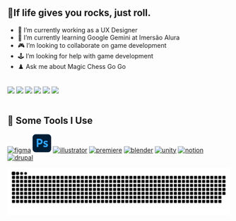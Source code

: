<h2>🎸If life gives you rocks, just roll.</h2>

- 🦄 I’m currently working as a UX Designer
- 🤖 I’m currently learning Google Gemini at Imersão Alura 
- 🎮 I’m looking to collaborate on game development
- 🕹️ I’m looking for help with game development
- ♟️ Ask me about Magic Chess Go Go
</br></br>

<div> 
  <a href="https://www.linkedin.com/in/biarox" target="_blank"><img src="https://img.shields.io/badge/-LinkedIn-%230077B5?style=for-the-badge&logo=linkedin&logoColor=white" target="_blank"></a> 
  <a href="https://www.twitch.tv/biarox80" target="_blank"><img src="https://img.shields.io/badge/Twitch-9146FF?style=for-the-badge&logo=twitch&logoColor=white" target="_blank"></a>
  <a href="https://discord.gg/446scxWXKN" target="_blank"><img src="https://img.shields.io/badge/Discord-7289DA?style=for-the-badge&logo=discord&logoColor=white" target="_blank"></a> 
  <a href = "mailto:biarox@biarox.com"><img src="https://img.shields.io/badge/-Gmail-%23333?style=for-the-badge&logo=gmail&logoColor=white" target="_blank"></a>
  <a href="https://instagram.com/queensofthegame" target="_blank"><img src="https://img.shields.io/badge/-Instagram-%23E4405F?style=for-the-badge&logo=instagram&logoColor=white" target="_blank"></a>
  <a href="https://www.youtube.com/@BeatrizMarques80" target="_blank"><img src="https://img.shields.io/badge/YouTube-FF0000?style=for-the-badge&logo=youtube&logoColor=white" target="_blank"></a>
</div>
</br>
<h2>🚀 Some Tools I Use</h2>
<p>
  <a target="_blank" href="https://www.vectorlogo.zone/logos/figma/figma-icon.svg" style="display: inline-block;"><img src="https://www.vectorlogo.zone/logos/figma/figma-icon.svg" alt="figma" width="42" height="42" /></a>
  <a target="_blank" href="https://raw.githubusercontent.com/devicons/devicon/master/icons/photoshop/photoshop-original.svg" style="display: inline-block;"><img src="https://raw.githubusercontent.com/devicons/devicon/master/icons/photoshop/photoshop-original.svg" alt="photoshop" width="42" height="42" /></a>
  <a target="_blank" href="https://www.vectorlogo.zone/logos/adobe_illustrator/adobe_illustrator-icon.svg" style="display: inline-block;"><img src="https://www.vectorlogo.zone/logos/adobe_illustrator/adobe_illustrator-icon.svg" alt="illustrator" width="42" height="42" /></a>
  <a target="_blank" href="https://cdn.jsdelivr.net/gh/devicons/devicon@latest/icons/premierepro/premierepro-original.svg" style="display: inline-block;"><img src="https://cdn.jsdelivr.net/gh/devicons/devicon@latest/icons/premierepro/premierepro-original.svg" alt="premiere" width="42" height="42" /></a>
  <a target="_blank" href="https://download.blender.org/branding/community/blender_community_badge_white.svg" style="display: inline-block;"><img src="https://download.blender.org/branding/community/blender_community_badge_white.svg" alt="blender" width="42" height="42" /></a>
  <a target="_blank" href="https://www.vectorlogo.zone/logos/unity3d/unity3d-icon.svg" style="display: inline-block;"><img src="https://www.vectorlogo.zone/logos/unity3d/unity3d-icon.svg" alt="unity" width="42" height="42" /></a>
  <a target="_blank" href="[https://www.vectorlogo.zone/logos/unity3d/unity3d-icon.svg](https://cdn.jsdelivr.net/gh/devicons/devicon@latest/icons/notion/notion-original.svg)" style="display: inline-block;"><img src="https://cdn.jsdelivr.net/gh/devicons/devicon@latest/icons/notion/notion-original.svg" alt="notion" width="42" height="42" /></a>
   <a target="_blank" href="[[https://www.vectorlogo.zone/logos/unity3d/unity3d-icon.svg]([https://cdn.jsdelivr.net/gh/devicons/devicon@latest/icons/drupal/drupal-original.svg](https://cdn.jsdelivr.net/gh/devicons/devicon@latest/icons/drupal/drupal-original.svg))](https://cdn.jsdelivr.net/gh/devicons/devicon@latest/icons/notion/notion-original.svg)" style="display: inline-block;"><img src="https://cdn.jsdelivr.net/gh/devicons/devicon@latest/icons/drupal/drupal-original.svg" alt="drupal" width="42" height="42" /></a>
</p>

<picture>
<source media="(prefers-color-scheme: dark)" srcset="https://raw.githubusercontent.com/biarox/biarox/blob/output/github-snake-dark.svg"> <source media="(prefers-color-scheme: light)" srcset="https://github.com/biarox/biarox/blob/output/github-snake.svg"> <img alt="github-snake" src="https://github.com/biarox/biarox/blob/output/github-snake.svg">
</picture>
